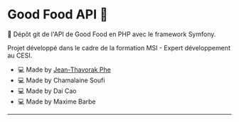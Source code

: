 # Good Food API 🍔

📁 Dépôt git de l'API de Good Food en PHP avec le framework Symfony.

Projet développé dans le cadre de la formation MSI - Expert développement au CESI.

- 💻 Made by [Jean-Thavorak Phe](https://jtphe.ddns.net)
- 💻 Made by Chamalaine Soufi
- 💻 Made by Dai Cao
- 💻 Made by Maxime Barbe
****

